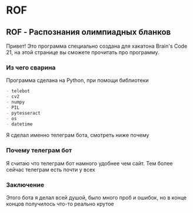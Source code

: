 # ROF

## ROF - Распознания олимпиадных бланков

Привет! Это программа специально создана для хакатона Brain's Code 21, на этой странице вы сможете прочитать про программу.

### Из чего сварина

Программа сделана на Python, при помощи библиотеки

```markdown
- telebot
- cv2
- numpy
- PIL
- pytesseract
- os
- datetime
```

Я сделал именно телеграм бота, смотреть ниже почему 

### Почему телеграм бот

Я считаю что телеграм бот намного удобнее чем сайт. Тем более сейчас телеграм есть почти у всех

### Заключение

Этого бота я делал всей душой, было много проб и ошибок, но в конце концов получилось что-то реально крутое

